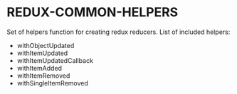 # REDUX-COMMON-HELPERS

Set of helpers function for creating redux reducers.
List of included helpers:

- withObjectUpdated
- withItemUpdated
- withItemUpdatedCallback
- withItemAdded
- withItemRemoved
- withSingleItemRemoved
